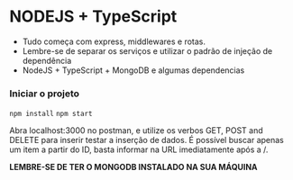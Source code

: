 # NODEJS + TypeScript

- Tudo começa com express, middlewares e rotas.
- Lembre-se de separar os serviços e utilizar o padrão de injeção de dependência
- NodeJS + TypeScript + MongoDB e algumas dependencias

### Iniciar o projeto

`npm install`
`npm start`

Abra localhost:3000 no postman, e utilize os verbos GET, POST and DELETE para inserir testar a inserção de dados. É possível buscar apenas um item a partir do ID, basta informar na URL imediatamente após a /.

**LEMBRE-SE DE TER O MONGODB INSTALADO NA SUA MÁQUINA**
